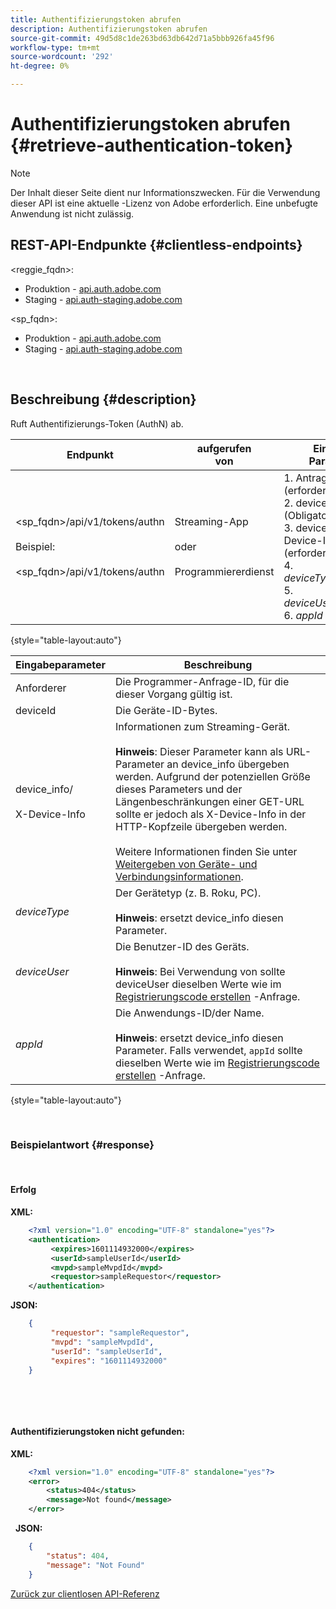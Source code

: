 ```yaml
---
title: Authentifizierungstoken abrufen
description: Authentifizierungstoken abrufen
source-git-commit: 49d5d8c1de263bd63db642d71a5bbb926fa45f96
workflow-type: tm+mt
source-wordcount: '292'
ht-degree: 0%

---
```



# Authentifizierungstoken abrufen {#retrieve-authentication-token}

>[!NOTE]
>
>Der Inhalt dieser Seite dient nur Informationszwecken. Für die Verwendung dieser API ist eine aktuelle -Lizenz von Adobe erforderlich. Eine unbefugte Anwendung ist nicht zulässig.

## REST-API-Endpunkte {#clientless-endpoints}

&lt;reggie_fqdn>:

* Produktion - [api.auth.adobe.com](http://api.auth.adobe.com/)
* Staging - [api.auth-staging.adobe.com](http://api.auth-staging.adobe.com/)

&lt;sp_fqdn>:

* Produktion - [api.auth.adobe.com](http://api.auth.adobe.com/)
* Staging - [api.auth-staging.adobe.com](http://api.auth-staging.adobe.com/)

</br>

## Beschreibung {#description}

Ruft Authentifizierungs-Token (AuthN) ab.  

| Endpunkt | aufgerufen  </br>von | Eingabe   </br>Parameter | HTTP  </br>Methode | Reaktion | HTTP  </br>Reaktion |
| --- | --- | --- | --- | --- | --- |
| &lt;sp_fqdn>/api/v1/tokens/authn</br></br>Beispiel:</br></br>&lt;sp_fqdn>/api/v1/tokens/authn | Streaming-App</br></br>oder</br></br>Programmiererdienst | 1. Antragsteller (erforderlich)</br>2.  deviceId (Obligatorisch)</br>3.  device_info/X-Device-Info (erforderlich)</br>4.  _deviceType_ (Veraltet)</br>5.  _deviceUser_ (Veraltet)</br>6.  _appId_ (Veraltet) | GET | XML oder JSON mit Authentifizierungsinformationen oder Fehlerdetails, falls nicht erfolgreich. | 200 - Erfolg.  </br>404 - Token nicht gefunden  </br>410 - Token abgelaufen |

{style=&quot;table-layout:auto&quot;}


| Eingabeparameter | Beschreibung |
| --- | --- |
| Anforderer | Die Programmer-Anfrage-ID, für die dieser Vorgang gültig ist. |
| deviceId | Die Geräte-ID-Bytes. |
| device_info/</br></br>X-Device-Info | Informationen zum Streaming-Gerät.</br></br>**Hinweis**: Dieser Parameter kann als URL-Parameter an device_info übergeben werden. Aufgrund der potenziellen Größe dieses Parameters und der Längenbeschränkungen einer GET-URL sollte er jedoch als X-Device-Info in der HTTP-Kopfzeile übergeben werden. </br></br>Weitere Informationen finden Sie unter [Weitergeben von Geräte- und Verbindungsinformationen](http://tve.helpdocsonline.com/passing-device-information). |
| _deviceType_ | Der Gerätetyp (z. B. Roku, PC).</br></br>**Hinweis**: ersetzt device_info diesen Parameter. |
| _deviceUser_ | Die Benutzer-ID des Geräts.</br></br>**Hinweis**: Bei Verwendung von sollte deviceUser dieselben Werte wie im [Registrierungscode erstellen](http://tve.helpdocsonline.com/registration-code-request) -Anfrage. |
| _appId_ | Die Anwendungs-ID/der Name. </br></br>**Hinweis**: ersetzt device_info diesen Parameter. Falls verwendet, `appId` sollte dieselben Werte wie im [Registrierungscode erstellen](http://tve.helpdocsonline.com/registration-code-request) -Anfrage. |

{style=&quot;table-layout:auto&quot;}

</br>

### Beispielantwort {#response}

 

#### Erfolg

**XML:**

```XML
    <?xml version="1.0" encoding="UTF-8" standalone="yes"?>
    <authentication>
         <expires>1601114932000</expires>
         <userId>sampleUserId</userId>
         <mvpd>sampleMvpdId</mvpd>
         <requestor>sampleRequestor</requestor>
    </authentication>
```


**JSON:**

```JSON
    {
         "requestor": "sampleRequestor",
         "mvpd": "sampleMvpdId",
         "userId": "sampleUserId",
         "expires": "1601114932000"
    }
```

 

 

#### Authentifizierungstoken nicht gefunden:

**XML:**

```XML
    <?xml version="1.0" encoding="UTF-8" standalone="yes"?>
    <error>
        <status>404</status>
        <message>Not found</message>
    </error>
```

 
**JSON:**

```JSON
    {
        "status": 404,
        "message": "Not Found"
    }
```

[Zurück zur clientlosen API-Referenz](http://tve.helpdocsonline.com/clientless-api-reference)
